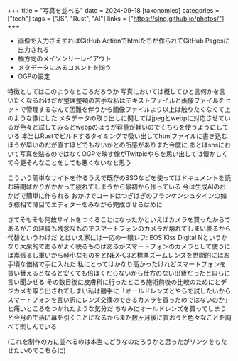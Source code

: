 +++
title = "写真を並べる"
date = 2024-09-18
[taxonomies]
categories = ["tech"]
tags = ["JS", "Rust", "AI"]
links = ["https://slnq.github.io/photos/"]
+++

- 画像を入力さえすればGitHub Actionでhtmlたちが作られてGitHub Pagesに出力される
- 横方向のメイソンリーレイアウト
- メタデータにあるコメントを掬う
- OGPの設定

特徴としてはこのようなところだろうか
写真においては概してひと言何かを言いたくなるわけだが整理整頓の苦手な私はテキストファイルと画像ファイルをセットで管理するなんて困難を伴うから画像ファイルより以上は触りたくなくて上のような像にした
メタデータの取り出しに関してはjpegとwebpに対応させているが色々と試してみるとwebpのほうが容量が軽いのでそちらを使うようにしている
本当はRustでビルドするタイミングで吸い出してhtmlファイルに書き込むほうが早いのだが直すほどでもないかとの所感がありまた今度に
あとはsnsにおいて写真を貼るのではなくOGPで映す像がTwitpicやらを思い出しては懐かしくて今更そんなことをしても悪くないなと思う

こういう簡単なサイトを作るうえで既存のSSGなどを使ってはドキュメントを読む時間ばかりがかかって疲れてしまうから最初から作っている
今は生成AIのおかげで簡単に作られる
おかけでコードはつぎはぎのフランケンシュタインの如き様相で薄目でエディターをみながら完成させるはめに

さてそもそも何故サイトをつくることになったかといえばカメラを買ったからであるがこの経緯も残念なものでスマートフォンのカメラが壊れてしまい曇るから代替というわけだ
とはいえ家には一応の一眼レフ: EOS Kiss Digital Nというかなり大衆的であるがよく映るものはあるがスマートフォンのカメラとして使うには嵩張るし重いから軽小なものをとNEX-C3と標準ズームレンズを世間的にはお手頃な価格で手に入れた
私にとってはかなり高かったけれどスマートフォンを買い替えるとなると安くても倍はくだらないから仕方のない出費だったと自らに言い聞かせる
その数日後に皮膚科に行ったところ施術前後の比較のためにとデジカメを取り出されてしまい私は勝手に「オールドレンズとやらを試したいからスマートフォンを言い訳にレンズ交換のできるカメラを買ったのではないのか」と痛いところをつかれたような気分だ
ちなみにオールドレンズを買ってしまうと今月の生活に幕を引くことになるからまた数ヶ月後に買おうと色々なことを調べて楽しんでいる

(これを制作の方に並べるのは本当にどうなのだろうかと思ったがリンクをもたせたいのでこちらに)
